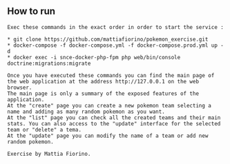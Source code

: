 ## How to run
	Exec these commands in the exact order in order to start the service :
	
	* git clone https://github.com/mattiafiorino/pokemon_exercise.git
	* docker-compose -f docker-compose.yml -f docker-compose.prod.yml up -d
	* docker exec -i snce-docker-php-fpm php web/bin/console doctrine:migrations:migrate
	
	Once you have executed these commands you can find the main page of the web application at the address http://127.0.0.1 on the web browser.
	The main page is only a summary of the exposed features of the application.
	At the "create" page you can create a new pokemon team selecting a name and adding as many random pokemon as you want.
	At the "list" page you can check all the created teams and their main stats. You can also access to the "update" interface for the selected team or "delete" a tema.
	At the "update" page you can modify the name of a team or add new random pokemon.
	
	Exercise by Mattia Fiorino.
	  